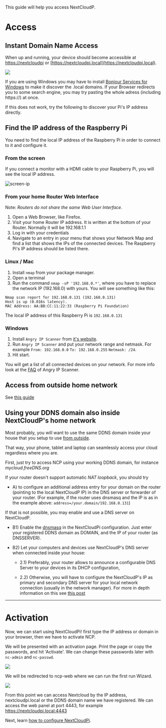 [nc-wifi]: https://github.com/nextcloud/nextcloudpi/wiki/Configuration-Reference#nc-wifi

This guide will help you access NextCloudP.

# Access

## Instant Domain Name Access
When up and running, your device should become accessible at [https://nextcloudpi](https://nextcloudpi) or [https://nextcloudpi.local](https://nextcloudpi.local).

![](https://ownyourbits.com/wp-content/uploads/2017/09/local-access1.jpg)

If you are using Windows you may have to install [Bonjour Services for Windows](https://support.apple.com/kb/DL999)  to make it discover the .local domains. If your Browser redirects you to some search engine, you may try pasting the whole adress (including https://) at once.

If this does not work, try the following to discover your Pi's IP address directly.

## Find the IP address of the Raspberry Pi
You need to find the local IP address of the Raspberry Pi in order to connect to it and configure it.

### From the screen
If you connect a monitor with a HDMI cable to your Raspberry Pi, you will see the local IP address.

![screen-ip](https://ownyourbits.com/wp-content/uploads/2017/02/nextcloudpi_boot.jpg)

### From your home Router Web Interface
Note: *Routers do not share the same Web User Interface.*  
1. Open a Web Browser, like Firefox.
2. Visit your home Router IP address. It is written at the bottom of your Router. Normally it will be 192.168.1.1
3. Log in with your credentials
4. Navigate to an entry in your menu that shows your Network Map and find a list that shows the IPs of the connected devices. The Raspberry Pi's IP address should be listed there.

### Linux / Mac
1. Install `nmap` from your package manager.
2. Open a terminal 
3. Run the command `nmap -sP '192.168.0.*'`, where you have to replace the network IP (192.168.0) with yours.
You will see something like this:
```
Nmap scan report for 192.168.0.131 (192.168.0.131)
Host is up (0.016s latency).
MAC Address: AA:BB:CC:11:22:33 (Raspberry Pi Foundation)
```

The local IP address of this Raspberry Pi is `192.168.0.131`

### Windows
1. Install `Angry IP Scanner` from [it's website](http://angryip.org/).
2. Run `Angry IP Scanner` and put your network range and netmask. For example `From: 192.168.0.0` `To: 192.168.0.255` `Netmask: /24`.
3. Hit start.

You will get a list of all connected devices on your network. For more info look at the [FAQ](http://angryip.org/faq/) of Angry IP Scanner.

## Access from outside home network

See [this guide](https://github.com/nextcloud/nextcloudpi/wiki/How-to-access-from-outside-your-network)

## Using your DDNS domain also inside NextCloudP's home network

Most probably, you will want to use the same DDNS domain inside your house that you setup to use [from outside](https://github.com/nextcloud/nextcloudpi/wiki/How-to-access-from-outside-your-network).

That way, your phone, tablet and laptop can seamlessly access your cloud regardless where you are.

First, just try to access NCP using your working DDNS domain, for instance _mycloud.freeDNS.org_

If your router doesn't support automatic _NAT loopback_, you should try

* A) to configure an additional address entry for your domain on the router (pointing to the local NextCloudP IP) in the DNS server or forwarder of your router. (For example, if the router uses dnsmasq and the IP is as in the example above: `address=/your.domain/192.168.0.131`)

If that is not possible, you may enable and use a DNS server on NextCloudP.

* B1) Enable the [dnsmasq](https://github.com/nextcloud/nextcloudpi/wiki/Configuration-Reference#dnsmasq) in the NextCloudPi configuration. Just enter your registered DDNS domain as DOMAIN, and the IP of your router (as DNSSERVER).

* B2) Let your computers and devices use NextCloudP's DNS server when connected inside your house:

  * 2.1) Preferably, your router allows to announce a configurable DNS Server to your devices in its DHCP configuration,

  * 2.2) Otherwise, you will have to configure the NextCloudP's IP as primary and secondary DNS server for your local network connection (usually in the network manager). For more in depth information on this see [this post](https://ownyourbits.com/2017/03/09/dnsmasq-as-dns-cache-server-for-nextcloudpi-and-raspbian/)

---

# Activation

Now, we can start using NextCloudPi! first type the IP address or domain in your browser, then we have to activate NCP.

We will be presented with an activation page. Print the page or copy the passwords, and hit 'Activate'. We can change these passwords later with `nc-admin` and `nc-passwd`.

![](https://ownyourbits.com/wp-content/uploads/2018/04/ncp-activation.gif)

We will be redirected to ncp-web where we can run the first run Wizard.

![](https://ownyourbits.com/wp-content/uploads/2017/10/wizard-demo1.gif)

From this point we can access Nextcloud by the IP address, nextcloudpi.local or the DDNS domain name we have registered. We can access the web panel at port 4443, for example https://nextcloudpi.local:4443

Next, learn [how to configure NextCloudPi](https://github.com/nextcloud/nextcloudpi/wiki/How-to-configure-NextCloudPi).